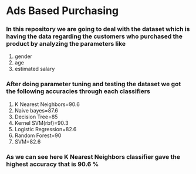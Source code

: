 # Ads Based Purchasing
### In this repository we are going to deal with the dataset which is having the data regarding the customers who purchased the product by analyzing the parameters like
1. gender
2. age
3. estimated salary
### After doing parameter tuning and testing the dataset we got the following accuracies through each classifiers
1. K Nearest Neighbors=90.6
2. Naive bayes=87.6
3. Decision Tree=85
4. Kernel SVM(rbf)=90.3
5. Logistic Regression=82.6
6. Random Forest=90
7. SVM=82.6
### As we can see here K Nearest Neighbors classifier gave the highest accuracy that is 90.6 %
